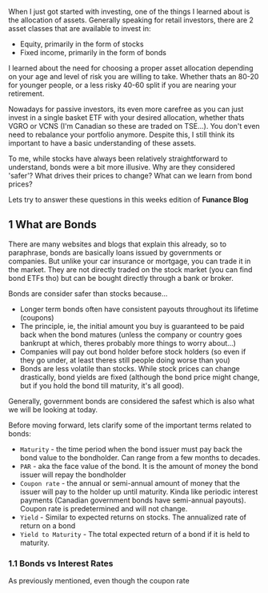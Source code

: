 When I just got started with investing, one of the things I learned about is the allocation of assets. Generally speaking for retail investors, there are 2 asset classes that are available to invest in:

- Equity, primarily in the form of stocks
- Fixed income, primarily in the form of bonds

I learned about the need for choosing a proper asset allocation depending on your age and level of risk you are willing to take. Whether thats an 80-20 for younger people, or a less risky 40-60 split if you are nearing your retirement.

Nowadays for passive investors, its even more carefree as you can just invest in a single basket ETF with your desired allocation, whether thats VGRO or VCNS (I'm Canadian so these are traded on TSE...). You don't even need to rebalance your portfolio anymore. Despite this, I still think its important to have a basic understanding of these assets.

To me, while stocks have always been relatively straightforward to understand, bonds were a bit more illusive. Why are they considered 'safer'? What drives their prices to change? What can we learn from bond prices?

Lets try to answer these questions in this weeks edition of **Funance Blog**

## 1 What are Bonds

There are many websites and blogs that explain this already, so to paraphrase, bonds are basically loans issued by governments or companies. But unlike your car insurance or mortgage, you can trade it in the market. They are not directly traded on the stock market (you can find bond ETFs tho) but can be bought directly through a bank or broker.

Bonds are consider safer than stocks because...

- Longer term bonds often have consistent payouts throughout its lifetime (coupons)
- The principle, ie, the initial amount you buy is guaranteed to be paid back when the bond matures (unless the company or country goes bankrupt at which, theres probably more things to worry about...)
- Companies will pay out bond holder before stock holders (so even if they go under, at least theres still people doing worse than you)
- Bonds are less volatile than stocks. While stock prices can change drastically, bond yields are fixed (although the bond price might change, but if you hold the bond till maturity, it's all good).

Generally, government bonds are considered the safest which is also what we will be looking at today.

Before moving forward, lets clarify some of the important terms related to bonds:

- `Maturity` - the time period when the bond issuer must pay back the bond value to the bondholder. Can range from a few months to decades.
- `PAR` - aka the face value of the bond. It is the amount of money the bond issuer will repay the bondholder
- `Coupon rate` - the annual or semi-annual amount of money that the issuer will pay to the holder up until maturity. Kinda like periodic interest payments (Canadian government bonds have semi-annual payouts). Coupon rate is predetermined and will not change.
- `Yield` - Similar to expected returns on stocks. The annualized rate of return on a bond
- `Yield to Maturity` - The total expected return of a bond if it is held to maturity.

### 1.1 Bonds vs Interest Rates

As previously mentioned, even though the coupon rate
